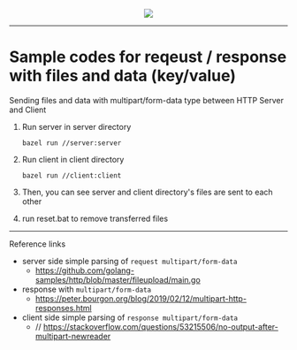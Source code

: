 <p align="center">
<a href="https://hits.seeyoufarm.com"/><img src="https://hits.seeyoufarm.com/api/count/incr/badge.svg?url=https%3A%2F%2Fgithub.com%2Fnicewook%2Ftest-multipart"/></a>
</p>

---

# Sample codes for reqeust / response with files and data (key/value)

Sending files and data with multipart/form-data type between HTTP Server and Client

1. Run server in server directory

   ```
   bazel run //server:server
   ```

2. Run client in client directory

   ```
   bazel run //client:client
   ```

3. Then, you can see server and client directory's files are sent to each other

4. run reset.bat to remove transferred files

---

Reference links

- server side simple parsing of `request multipart/form-data`
  - https://github.com/golang-samples/http/blob/master/fileupload/main.go
- response with `multipart/form-data`
  - https://peter.bourgon.org/blog/2019/02/12/multipart-http-responses.html
- client side simple parsing of `response multipart/form-data`
  - // https://stackoverflow.com/questions/53215506/no-output-after-multipart-newreader
